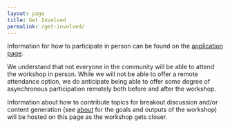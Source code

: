 ```yaml
---
layout: page
title: Get Involved
permalink: /get-involved/
---
```


Information for how to participate in person can be found on the
[application page](/application).

We understand that not everyone in the community will be able to attend the
workshop in person. While we will not be able to offer a remote attendance
option, we do anticipate being able to offer some degree of asynchronous
participation remotely both before and after the workshop.  

Information about how to contribute topics for breakout discussion and/or
content generation (see [about](/about) for the goals and outputs of the
workshop) will be hosted on this page as the workshop gets closer.
